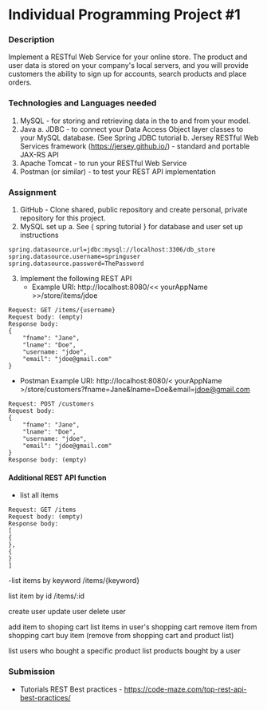 # Individual Programming Project #1

### Description
Implement a RESTful Web Service for your online store.  The product and user data is stored on your company's local servers, and you will provide customers the ability to sign up for accounts, search products and place orders.

### Technologies and Languages needed
1. MySQL - for storing and retrieving data in the to and from your model.
2. Java
   a. JDBC - to connect your Data Access Object layer classes to your MySQL database. (See Spring JDBC tutorial
   b. Jersey RESTful Web Services framework (https://jersey.github.io/) - standard and portable JAX-RS API 
3. Apache Tomcat - to run your RESTful Web Service
4. Postman (or similar) - to test your REST API implementation

### Assignment
1. GitHub - Clone shared, public repository and create personal, private repository for this project.
2. MySQL set up
   a. See { spring tutorial } for database and user set up instructions
```
spring.datasource.url=jdbc:mysql://localhost:3306/db_store
spring.datasource.username=springuser
spring.datasource.password=ThePassword
```

3. Implement the following REST API
   - Example URI: http://localhost:8080/<< yourAppName >>/store/items/jdoe
```
Request: GET /items/{username}
Request body: (empty)
Response body:
{
    "fname": "Jane",
    "lname": "Doe",
    "username: "jdoe",
    "email": "jdoe@gmail.com"
}
```
   - Postman Example URI: http://localhost:8080/< yourAppName >/store/customers?fname=Jane&lname=Doe&email=jdoe@gmail.com
```
Request: POST /customers
Request body:
{
    "fname": "Jane",
    "lname": "Doe",
    "username: "jdoe",
    "email": "jdoe@gmail.com"
}
Response body: (empty)
```

#### Additional REST API function
   - list all items
```
Request: GET /items
Request body: (empty)
Response body:
[
{
},
{
}
]
```
   -list items by keyword
  /items/{keyword}

list item by id
  /items/:id

create user 
update user
delete user


add item to shoping cart
list items in user's shopping cart
remove item from shopping cart
buy item (remove from shopping cart and product list)


list users who bought a specific product
list products bought by a user

### Submission


* Tutorials
REST Best practices - https://code-maze.com/top-rest-api-best-practices/
